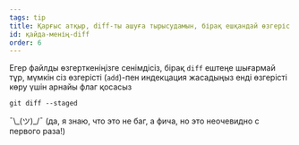 ```yaml
---
tags: tip
title: Қарғыс атқыр, diff-ты ашуға тырысудамын, бірақ ешқандай өзгеріс жоқ?!
id: қайда-менің-diff
order: 6
---
```


Егер файлды өзгерткеніңізге сенімдісіз, бірақ `diff` ештеңе шығармай тұр, мүмкін сіз өзгерісті (`add`)-пен индекцация жасадыңыз енді өзгерісті көру үшін арнайы флаг қосасыз

```git
git diff --staged
```

&macr;\\\_(ツ)\_/&macr; (да, я знаю, что это не баг, а фича, но это неочевидно с первого раза!)
